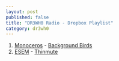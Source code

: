 ```yaml
---
layout: post
published: false
title: "DR3WH0 Radio - Dropbox Playlist"
category: dr3wh0
---
```


1. [Monoceros](http://www.last.fm/music/Monoceros) - [Background Birds](http://www.last.fm/music/Monoceros/_/Background+birds)
2. [ESEM](http://www.last.fm/music/Esem) - [Thinmute](http://www.last.fm/music/Esem/_/Thinmute)
